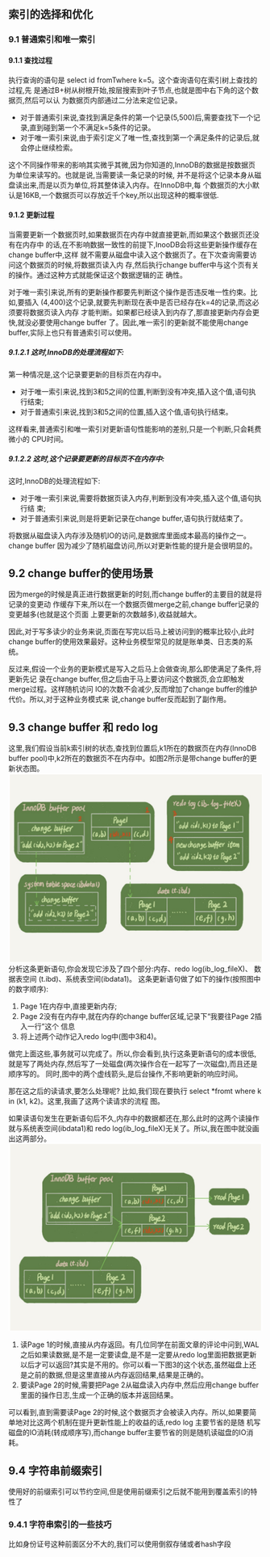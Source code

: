 ## 索引的选择和优化
### 9.1 普通索引和唯一索引
#### 9.1.1 查找过程
执行查询的语句是 select id fromTwhere k=5。这个查询语句在索引树上查找的过程,先
是通过B+树从树根开始,按层搜索到叶子节点,也就是图中右下角的这个数据页,然后可以认
为数据页内部通过二分法来定位记录。

+ 对于普通索引来说,查找到满足条件的第一个记录(5,500)后,需要查找下一个记录,直到碰到第一个不满足k=5条件的记录。
+ 对于唯一索引来说,由于索引定义了唯一性,查找到第一个满足条件的记录后,就会停止继续检索。

这个不同操作带来的影响其实微乎其微,因为你知道的,InnoDB的数据是按数据页为单位来读写的。也就是说,当需要读一条记录的时候,
  并不是将这个记录本身从磁盘读出来,而是以页为单位,将其整体读入内存。在InnoDB中,每
个数据页的大小默认是16KB,一个数据页可以存放近千个key,所以出现这种的概率很低.

#### 9.1.2 更新过程
当需要更新一个数据页时,如果数据页在内存中就直接更新,而如果这个数据页还没有在内存中
的话,在不影响数据一致性的前提下,InooDB会将这些更新操作缓存在change buffer中,这样
就不需要从磁盘中读入这个数据页了。在下次查询需要访问这个数据页的时候,将数据页读入内
存,然后执行change buffer中与这个页有关的操作。通过这种方式就能保证这个数据逻辑的正
确性。

对于唯一索引来说,所有的更新操作都要先判断这个操作是否违反唯一性约束。比如,要插入
(4,400)这个记录,就要先判断现在表中是否已经存在k=4的记录,而这必须要将数据页读入内存
才能判断。如果都已经读入到内存了,那直接更新内存会更快,就没必要使用change buffer
了。因此,唯一索引的更新就不能使用change buffer,实际上也只有普通索引可以使用。

##### 9.1.2.1 这时,InnoDB的处理流程如下:
第一种情况是,这个记录要更新的目标页在内存中。
+ 对于唯一索引来说,找到3和5之间的位置,判断到没有冲突,插入这个值,语句执行结束;
+ 对于普通索引来说,找到3和5之间的位置,插入这个值,语句执行结束。

这样看来,普通索引和唯一索引对更新语句性能影响的差别,只是一个判断,只会耗费微小的
CPU时间。

##### 9.1.2.2 这时,这个记录要更新的目标页不在内存中:
这时,InnoDB的处理流程如下:
+ 对于唯一索引来说,需要将数据页读入内存,判断到没有冲突,插入这个值,语句执行结
束;
+ 对于普通索引来说,则是将更新记录在change buffer,语句执行就结束了。

将数据从磁盘读入内存涉及随机IO的访问,是数据库里面成本最高的操作之一。change buffer
因为减少了随机磁盘访问,所以对更新性能的提升是会很明显的。

## 9.2 change buffer的使用场景
因为merge的时候是真正进行数据更新的时刻,而change buffer的主要目的就是将记录的变更动
作缓存下来,所以在一个数据页做merge之前,change buffer记录的变更越多(也就是这个页面
上要更新的次数越多),收益就越大。

因此,对于写多读少的业务来说,页面在写完以后马上被访问到的概率比较小,此时change
buffer的使用效果最好。这种业务模型常见的就是账单类、日志类的系统。

反过来,假设一个业务的更新模式是写入之后马上会做查询,那么即使满足了条件,将更新先记
录在change buffer,但之后由于马上要访问这个数据页,会立即触发merge过程。这样随机访问
IO的次数不会减少,反而增加了change buffer的维护代价。所以,对于这种业务模式来
说,change buffer反而起到了副作用。

## 9.3 change buffer 和 redo log
这里,我们假设当前k索引树的状态,查找到位置后,k1所在的数据页在内存(InnoDB buffer
pool)中,k2所在的数据页不在内存中。如图2所示是带change buffer的更新状态图。
![9.3.1](WX20200917-150047@2x.png)
分析这条更新语句,你会发现它涉及了四个部分:内存、redo log(ib_log_fileX)、 数据表空间
(t.ibd)、系统表空间(ibdata1)。
这条更新语句做了如下的操作(按照图中的数字顺序):
1. Page 1在内存中,直接更新内存;
2. Page 2没有在内存中,就在内存的change buffer区域,记录下“我要往Page 2插入一行”这个
信息
3. 将上述两个动作记入redo log中(图中3和4)。

做完上面这些,事务就可以完成了。所以,你会看到,执行这条更新语句的成本很低,就是写了两处内存,然后写了一处磁盘(两次操作合在一起写了一次磁盘),而且还是顺序写的。
同时,图中的两个虚线箭头,是后台操作,不影响更新的响应时间。

那在这之后的读请求,要怎么处理呢?
比如,我们现在要执行 select *fromt where k in (k1, k2)。这里,我画了这两个读请求的流程
图。

如果读语句发生在更新语句后不久,内存中的数据都还在,那么此时的这两个读操作就与系统表空间(ibdata1)和 redo log(ib_log_fileX)无关了。所以,我在图中就没画出这两部分。
![9.3.1](9.1.2.png)
1. 读Page 1的时候,直接从内存返回。有几位同学在前面文章的评论中问到,WAL之后如果读数据,是不是一定要读盘,是不是一定要从redo log里面把数据更新以后才可以返回?其实是不用的。你可以看一下图3的这个状态,虽然磁盘上还是之前的数据,但是这里直接从内存返回结果,结果是正确的。
2. 要读Page 2的时候,需要把Page 2从磁盘读入内存中,然后应用change buffer里面的操作日志,生成一个正确的版本并返回结果。

可以看到,直到需要读Page 2的时候,这个数据页才会被读入内存。所以,如果要简单地对比这两个机制在提升更新性能上的收益的话,redo log 主要节省的是随
机写磁盘的IO消耗(转成顺序写),而change buffer主要节省的则是随机读磁盘的IO消
耗。

## 9.4 字符串前缀索引
使用好的前缀索引可以节约空间,但是使用前缀索引之后就不能用到覆盖索引的特性了

### 9.4.1 字符串索引的一些技巧
比如身份证号这种前面区分不大的,我们可以使用倒叙存储或者hash字段



